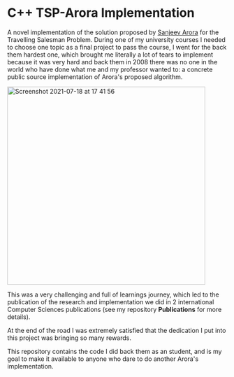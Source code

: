 C++ TSP-Arora Implementation
============================

A novel implementation of the solution proposed by [Sanjeev Arora](https://www.cs.princeton.edu/~arora/) for the Travelling Salesman Problem.
During one of my university courses I needed to choose one topic as a final project to pass the course, I went for the back them hardest one, which brought me literally a lot of tears to implement because it was very hard and back them in 2008 there was no one in the world who have done what me and my professor wanted to: a concrete public source implementation of Arora's proposed algorithm.

<img width="453" alt="Screenshot 2021-07-18 at 17 41 56" src="https://user-images.githubusercontent.com/815372/126073429-8b50e919-c382-4b27-8b5f-ac2cb7ebe254.png">


This was a very challenging and full of learnings journey, which led to the publication of the research and implementation we did in 2 international Computer Sciences publications (see my repository **Publications** for more details). 

At the end of the road I was extremely satisfied that the dedication I put into this project was bringing so many rewards.

This repository contains the code I did back them as an student, and is my goal to make it available to anyone who dare to do another Arora's implementation.
